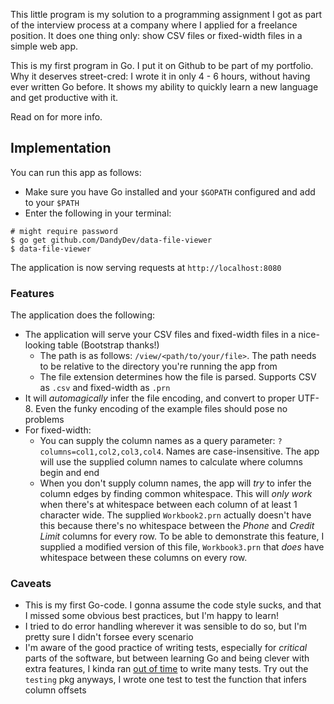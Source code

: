 This little program is my solution to a programming assignment I got as part of the interview process at a company where I 
applied for a freelance position. It does one thing only: show CSV files or fixed-width files in a simple web app.

This is my first program in Go. I put it on Github to be part of my portfolio. Why it deserves street-cred: I wrote it 
in only 4 - 6 hours, without having ever written Go before. It shows my ability to quickly learn a new language and get 
productive with it.

Read on for more info.

## Implementation

You can run this app as follows:

- Make sure you have Go installed and your `$GOPATH` configured and add to your `$PATH`
- Enter the following in your terminal:

```
# might require password
$ go get github.com/DandyDev/data-file-viewer
$ data-file-viewer
```

The application is now serving requests at `http://localhost:8080`

### Features

The application does the following:

- The application will serve your CSV files and fixed-width files in a nice-looking table (Bootstrap thanks!)
    - The path is as follows: `/view/<path/to/your/file>`. The path needs to be relative to the directory you're running 
      the app from
    - The file extension determines how the file is parsed. Supports CSV as `.csv` and fixed-width as `.prn`
- It will *automagically* infer the file encoding, and convert to proper UTF-8. Even the funky encoding of the example 
  files should pose no problems
- For fixed-width:
    - You can supply the column names as a query parameter: `?columns=col1,col2,col3,col4`. Names are case-insensitive. 
      The app will use the supplied column names to calculate where columns begin and end
    - When you don't supply column names, the app will _try_ to infer the column edges by finding common whitespace.
      This will *only work* when there's at whitespace between each column of at least 1 character wide. The supplied 
      `Workbook2.prn` actually doesn't have this because there's no whitespace between the _Phone_ and _Credit Limit_ 
      columns for every row. To be able to demonstrate this feature, I supplied a modified version of this file, 
      `Workbook3.prn` that _does_ have whitespace between these columns on every row.
    
### Caveats

- This is my first Go-code. I gonna assume the code style sucks, and that I missed some obvious best practices, 
  but I'm happy to learn!
- I tried to do error handling wherever it was sensible to do so, but I'm pretty sure I didn't forsee every scenario
- I'm aware of the good practice of writing tests, especially for _critical_ parts of the software, but between learning 
  Go and being clever with extra features, I kinda ran [out of time](http://giphy.com/gifs/aint-nobody-got-time-for-that-gif-hfvihQ6LF9x2o) 
  to write many tests. Try out the `testing` pkg anyways, I wrote one test to test the function that infers column offsets
